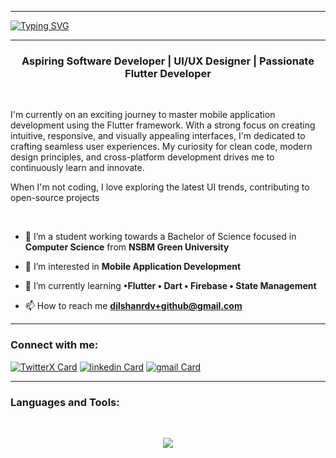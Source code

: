 <hr>

<a href="https://git.io/typing-svg">
  <img src="https://readme-typing-svg.demolab.com?font=Fira+Code&weight=600&size=35&pause=4000&center=true&vCenter=true&random=false&width=1000&lines=Hi%F0%9F%91%8B,+I+am+Rashmika+Dilshan+Viduranga" alt="Typing SVG" />
</a>

<hr>

<h3 align="center">Aspiring Software Developer | UI/UX Designer | Passionate Flutter Developer </h3>

</br>

I'm currently on an exciting journey to master mobile application development using the Flutter framework. With a strong focus on creating intuitive, responsive, and visually appealing interfaces, I'm dedicated to crafting seamless user experiences. My curiosity for clean code, modern design principles, and cross-platform development drives me to continuously learn and innovate.

When I'm not coding, I love exploring the latest UI trends, contributing to open-source projects

</br>

- 🔭 I’m a student working towards a Bachelor of Science focused in **Computer Science** from **NSBM Green University**

- 👀 I’m interested in **Mobile Application Development**
  
- 🌱 I’m currently learning **•Flutter • Dart • Firebase • State Management**

- 📫 How to reach me **dilshanrdv+github@gmail.com**

<hr>

### Connect with me:

[![TwitterX Card](https://img.icons8.com/color/50/000000/twitterx.png)](https://X.com/dilshanrdv)
[![linkedin Card](https://img.icons8.com/color/50/000000/linkedin.png)](https://www.linkedin.com/in/rashmikadilshan)
[![gmail Card](https://img.icons8.com/color/50/000000/gmail.png)](https://mail.google.com/mail/?view=cm&fs=1&to=dilshanrdv%2Bgithub@gmail.com&su=SUBJECT&body=BODY)

<hr>

### Languages and Tools:

</br>

<p align="center">
  <a href="https://skillicons.dev">
    <img src="https://skillicons.dev/icons?i=html,css,js,flutter,dart,figma,git,github,java,py,c,dotnet,azure,mysql,firebase,idea,androidstudio,vscode,visualstudio,postman,linux&theme=dark&perline=11&align=center"
      />
  </a>
</p>




